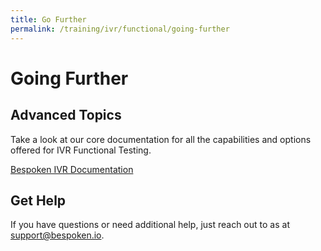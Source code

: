 ```yaml
---
title: Go Further
permalink: /training/ivr/functional/going-further
---
```

# Going Further
## Advanced Topics
Take a look at our core documentation for all the capabilities and options offered for IVR Functional Testing.

[Bespoken IVR Documentation](http://localhost:8080/end-to-end/ivr/)

## Get Help
If you have questions or need additional help, just reach out to as at [support@bespoken.io](mailto:support@bespoken.io).